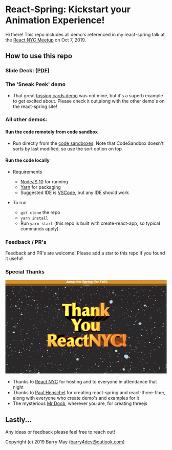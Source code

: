 # React-Spring: Kickstart your Animation Experience!

Hi there! This repo includes all demo's referenced in my react-spring talk at the [React NYC Meetup](https://www.meetup.com/ReactNYC/) on Oct 7, 2019.

## How to use this repo

### Slide Deck: ([PDF](./slide-decks/React-Spring-Talk.pdf))

### The 'Sneak Peek' demo

- That great [tossing cards demo](https://codesandbox.io/embed/j0y0vpz59) was not mine, but it's a superb example to get excited about. Please check it out,along with the other demo's on the react-spring site!

### All other demos:

#### Run the code remotely from code sandbox

- Run directly from the [code sandboxes](https://codesandbox.io/dashboard/sandboxes/React-Spring-Talk). Note that CodeSandbox doesn't sorts by last modified, so use the sort option on top

#### Run the code locally

- Requirements

  - [NodeJS 10](https://nodejs.org/en/) for running
  - [Yarn](yarnpkg.com) for packaging
  - Suggested IDE is [VSCode](https://code.visualstudio.com), but any IDE should work

- To run
  - `git clone` the repo
  - `yarn install`
  - Run `yarn start` (this repo is built with create-react-app, so typical commands apply)

### Feedback / PR's

Feedback and PR's are welcome! Please add a star to this repo if you found it useful!

### Special Thanks

![](readme-images/ThankYouImage.png)

- Thanks to [React NYC](https://www.meetup.com/ReactNYC/) for hosting and to everyone in attendance that night
- Thanks to [Paul Henschel](https://github.com/drcmda) for creating react-spring and react-three-fiber, along with everyone who create demo's and examples for it
- The mysterious [Mr Doob](https://mrdoob.com), wherever you are, for creating threejs

## Lastly...

Any ideas or feedback please feel free to reach out!

Copyright (c) 2019 Barry May (barry4dev@outlook.com)
